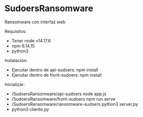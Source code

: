 # SudoersRansomware
Ransomware con interfaz web

Requisitos:
- Tener node v14.17.6
- npm 6.14.15
- python3

Instalación:
- Ejecutar dentro de api-sudoers: npm install
- Ejecutar dentro de front-sudoers: npm install

Inicializar:
  - /SudoersRansomware/api-sudoers node app.js
  - /SudoersRansomware/front-sudoers npm run serve
  - /SudoersRansomware/ransomware-sudoers python3 server.py
  - python3 cliente.py
